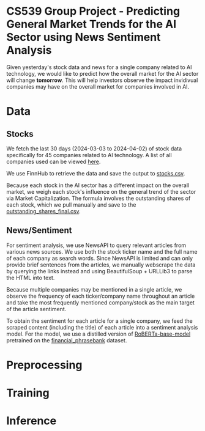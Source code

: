 # CS539 Group Project - Predicting General Market Trends for the AI Sector using News Sentiment Analysis
Given yesterday's stock data and news for a single company related to AI technology, we would like to predict how the overall market for the AI sector will change **tomorrow**. This will help investors observe the impact invidivual companies may have on the overall market for companies involved in AI. 

# Data
## Stocks
We fetch the last 30 days (2024-03-03 to 2024-04-02) of stock data specifically for 45 companies related to AI technology. A list of all companies used can be viewed [here](https://github.com/vagmi20/CS539_groupProject/blob/main/data/AI_Companies_Stock_List.csv).

We use FinnHub to retrieve the data and save the output to [stocks.csv](https://github.com/vagmi20/CS539_groupProject/blob/main/data/stocks.csv). 

Because each stock in the AI sector has a different impact on the overall market, we weigh each stock's influence on the general trend of the sector via Market Capitalization. The formula involves the outstanding shares of each stock, which we pull manually and save to the [outstanding_shares_final.csv](https://github.com/vagmi20/CS539_groupProject/blob/main/data/outstanding_shares_final.csv). 

## News/Sentiment
For sentiment analysis, we use NewsAPI to query relevant articles from various news sources. We use both the stock ticker name and the full name of each company as search words. Since NewsAPI is limited and can only provide brief sentences from the articles, we manually webscrape the data by querying the links instead and using BeautifulSoup + URLLib3 to parse the HTML into text.

Because multiple companies may be mentioned in a single article, we observe the frequency of each ticker/company name throughout an article and take the most frequently mentioned company/stock as the main target of the article sentiment. 

To obtain the sentiment for each article for a single company, we feed the scraped content (including the title) of each article into a sentiment analysis model. For the model, we use a distilled version of [RoBERTa-base-model](https://huggingface.co/mrm8488/distilroberta-finetuned-financial-news-sentiment-analysis) pretrained on the [financial_phrasebank](https://huggingface.co/datasets/financial_phrasebank) dataset.


# Preprocessing


# Training


# Inference

